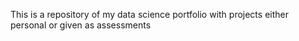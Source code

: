 This is a repository of my data science portfolio with projects either personal or given as assessments
